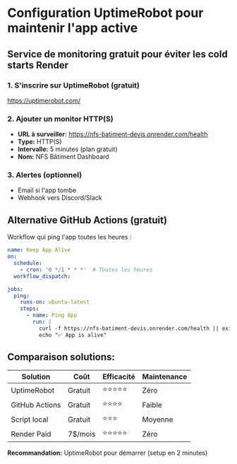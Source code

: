 # Configuration UptimeRobot pour maintenir l'app active

## Service de monitoring gratuit pour éviter les cold starts Render

### 1. S'inscrire sur UptimeRobot (gratuit)
https://uptimerobot.com/

### 2. Ajouter un monitor HTTP(S)
- **URL à surveiller:** https://nfs-batiment-devis.onrender.com/health
- **Type:** HTTP(S)
- **Intervalle:** 5 minutes (plan gratuit)
- **Nom:** NFS Bâtiment Dashboard

### 3. Alertes (optionnel)
- Email si l'app tombe
- Webhook vers Discord/Slack

## Alternative GitHub Actions (gratuit)

Workflow qui ping l'app toutes les heures :

```yaml
name: Keep App Alive
on:
  schedule:
    - cron: '0 */1 * * *'  # Toutes les heures
  workflow_dispatch:

jobs:
  ping:
    runs-on: ubuntu-latest
    steps:
      - name: Ping App
        run: |
          curl -f https://nfs-batiment-devis.onrender.com/health || exit 1
          echo "✅ App is alive"
```

## Comparaison solutions:

| Solution | Coût | Efficacité | Maintenance |
|----------|------|------------|-------------|
| UptimeRobot | Gratuit | ⭐⭐⭐⭐⭐ | Zéro |
| GitHub Actions | Gratuit | ⭐⭐⭐⭐ | Faible |
| Script local | Gratuit | ⭐⭐⭐ | Moyenne |
| Render Paid | 7$/mois | ⭐⭐⭐⭐⭐ | Zéro |

**Recommandation:** UptimeRobot pour démarrer (setup en 2 minutes)
